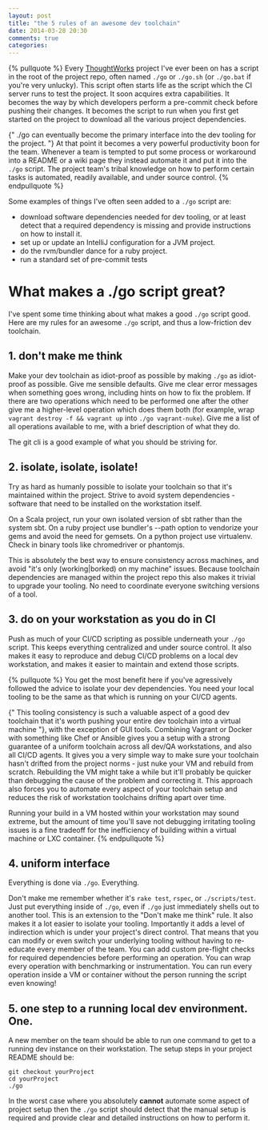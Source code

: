 ```yaml
---
layout: post
title: "the 5 rules of an awesome dev toolchain"
date: 2014-03-28 20:30
comments: true
categories: 
---
```


{% pullquote %}
Every [ThoughtWorks](http://www.thoughtworks.com) project I've ever been on has a script in the root of the project repo, often named `./go` or `./go.sh` (or `./go.bat` if you're very unlucky). This script often starts life as the script which the CI server runs to test the project. It soon acquires extra capabilities. It becomes the way by which developers perform a pre-commit check before pushing their changes. It becomes the script to run when you first get started on the project to download all the various project dependencies. 

{" ./go can eventually become the primary interface into the dev tooling for the project. "} At that point it becomes a very powerful productivity boon for the team. Whenever a team is tempted to put some process or workaround into a README or a wiki page they instead automate it and put it into the `./go` script. The project team's tribal knowledge on how to perform certain tasks is automated, readily available, and under source control.
{% endpullquote %}

Some examples of things I've often seen added to a `./go` script are:

- download software dependencies needed for dev tooling, or at least detect that a required dependency is missing and provide instructions on how to install it.
- set up or update an IntelliJ configuration for a JVM project.
- do the rvm/bundler dance for a ruby project.
- run a standard set of pre-commit tests

# What makes a ./go script great?

I've spent some time thinking about what makes a good `./go` script good. Here are my rules for an awesome `./go` script, and thus a low-friction dev toolchain.

## 1. don't make me think
Make your dev toolchain as idiot-proof as possible by making `./go` as idiot-proof as possible. Give me sensible defaults. Give me clear error messages when something goes wrong, including hints on how to fix the problem. If there are two operations which need to be performed one after the other give me a higher-level operation which does them both (for example, wrap `vagrant destroy -f && vagrant up` into `./go vagrant-nuke`). Give me a list of all operations available to me, with a brief description of what they do.

The git cli is a good example of what you should be striving for.

## 2. isolate, isolate, isolate!
Try as hard as humanly possible to isolate your toolchain so that it's maintained within the project. Strive to avoid system dependencies - software that need to be installed on the workstation itself. 

On a Scala project, run your own isolated version of sbt rather than the system sbt. On a ruby project use bundler's --path option to vendorize your gems and avoid the need for gemsets. On a python project use virtualenv. Check in binary tools like chromedriver or phantomjs. 

This is absolutely the best way to ensure consistency across machines, and avoid "it's only (working|borked) on my machine" issues. Because toolchain dependencies are managed within the project repo this also makes it trivial to upgrade your tooling. No need to coordinate everyone switching versions of a tool.

## 3. do on your workstation as you do in CI
Push as much of your CI/CD scripting as possible underneath your `./go` script. This keeps everything centralized and under source control. It also makes it easy to reproduce and debug CI/CD problems on a local dev workstation, and makes it easier to maintain and extend those scripts.

{% pullquote %}
You get the most benefit here if you've agressively followed the advice to isolate your dev dependencies. You need your local tooling to be the same as that which is running on your CI/CD agents.

{" This tooling consistency is such a valuable aspect of a good dev toolchain that it's worth pushing your entire dev toolchain into a virtual machine "}, with the exception of GUI tools. Combining Vagrant or Docker with something like Chef or Ansible gives you a setup with a strong guarantee of a uniform toolchain across all dev/QA workstations, and also all CI/CD agents. It gives you a very simple way to make sure your toolchain hasn't drifted from the project norms - just nuke your VM and rebuild from scratch. Rebuilding the VM might take a while but it'll probably be quicker than debugging the cause of the problem and correcting it. This approach also forces you to automate every aspect of your toolchain setup and reduces the risk of workstation toolchains drifting apart over time.

Running your build in a VM hosted within your workstation may sound extreme, but the amount of time you'll save not debugging irritating tooling issues is a fine tradeoff for the inefficiency of building within a virtual machine or LXC container.
{% endpullquote %}

## 4. uniform interface
Everything is done via `./go`. Everything. 

Don't make me remember whether it's `rake test`, `rspec`, or `./scripts/test`. Just put everything inside of `./go`, even if `./go` just immediately shells out to another tool. This is an extension to the "Don't make me think" rule. It also makes it a lot easier to isolate your tooling. Importantly it adds a level of indirection which is under your project's direct control. That means that you can modify or even switch your underlying tooling without having to re-educate every member of the team. You can add custom pre-flight checks for required dependencies before performing an operation. You can wrap every operation with benchmarking or instrumentation. You can run every operation inside a VM or container without the person running the script even knowing!


## 5. one step to a running local dev environment. One.
A new member on the team should be able to run one command to get to a running dev instance on their workstation. The setup steps in your project README should be:

    git checkout yourProject
    cd yourProject
    ./go
    
In the worst case where you absolutely **cannot** automate some aspect of project setup then the `./go` script should detect that the manual setup is required and provide clear and detailed instructions on how to perform it.

